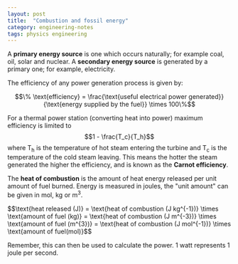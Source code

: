 ```yaml
---
layout: post
title:  "Combustion and fossil energy"
category: engineering-notes
tags: physics engineering
---
```


A **primary energy source** is one which occurs naturally; for example
coal, oil, solar and nuclear. A **secondary energy source** is
generated by a primary one; for example, electricity.

<div class="important-note">
The efficiency of any power generation process is given by:

$$\% \text{efficiency} = \frac{\text{useful electrical power generated}}{\text{energy supplied by the fuel}} \times 100\%$$

For a thermal power station (converting heat into power) maximum
efficiency is limited to $$1 - \frac{T_c}{T_h}$$ where T<sub>h</sub>
is the temperature of hot steam entering the turbine and T<sub>c</sub>
is the temperature of the cold steam leaving. This means the hotter
the steam generated the higher the efficiency, and is known as the
<strong>Carnot efficiency</strong>. </div>

The **heat of combustion** is the amount of heat energy released per unit amount of fuel burned. Energy is measured in joules, the "unit amount" can be given in mol, kg or m<sup>3</sup>.

<div class="important-note">
$$\text{heat released (J)}
	     = \text{heat of combustion (J kg^{-1})} \times \text{amount of fuel (kg)}
     	     = \text{heat of combustion (J m^{-3})} \times \text{amount of fuel (m^{3})}
     	     = \text{heat of combustion (J mol^{-1})} \times \text{amount of fuel(mol)}$$
</div>

Remember, this can then be used to calculate the power. 1 watt represents 1 joule per second.